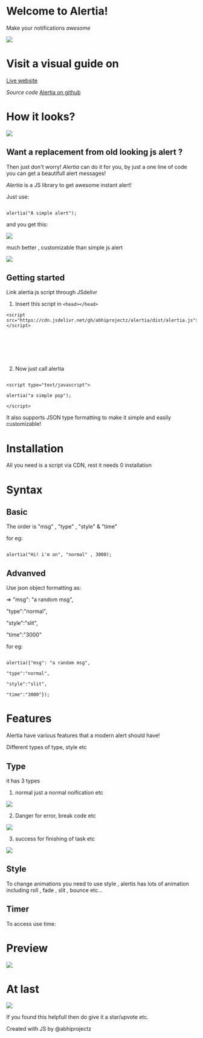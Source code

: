 
# Welcome to Alertia!

Make your notifications *awesome*

![](https://raw.githubusercontent.com/abhiprojectz/CSS-Generator/master/assets/unnamed%20(2).gif)

# Visit a visual guide on

[Live website](https://abhiprojectz.github.io/alertia/)

*Source code* [Alertia on github](https://github.com/abhiprojectz/alertia)

# How it looks?

![](https://raw.githubusercontent.com/abhiprojectz/alertia/master/assests/Screenshot_2020-05-21_193231-1.jpg)

## Want  a replacement from old looking js alert ?

Then just don't worry! *Alertia* can do it for you, by just a one line of code you can get a beautifull alert messages!

*Alertia* is a JS library to get awesome instant alert!

Just use: 

```

alertia("A simple alert");

```

and you get this: 

![](https://raw.githubusercontent.com/abhiprojectz/alertia/master/assests/Screenshot_2020-05-21_193259-1.jpg)


much better , customizable than simple js alert

![](https://github.com/abhiprojectz/alertia/blob/master/assests/Screenshot_2020-05-22_150130-1.jpg?raw=true)


## Getting started

Link alertia js script through JSdelivr 

1. Insert this script in ``` <head></head> ```

```
<script src="https://cdn.jsdelivr.net/gh/abhiprojectz/alertia/dist/alertia.js"></script>

         

         

        
```

2. Now just call alertia 

```

<script type="text/javascript"> 

alertia("a simple pop");

</script>

```

It also supports JSON type formatting to make it simple and easily customizable!

# Installation

All you need is a script via CDN, rest it needs 0 installation

# Syntax 

## Basic 

The order is "msg" , "type" , "style" & "time"

for eg: 

```

alertia("Hi! i'm on", "normal" , 3000);

```

## Advanved 

Use json object formatting as:

=> "msg": "a random msg",

"type":"normal",

"style":"slit",

"time":"3000"

for eg:

```

alertia({"msg": "a random msg",

"type":"normal",

"style":"slit",

"time":"3000"});

```

# Features

Alertia have various features that a modern alert should have!

Different types of type, style etc

## Type

it has 3 types 

1. normal just a normal noification etc

![](https://raw.githubusercontent.com/abhiprojectz/alertia/master/assests/Screenshot_2020-05-21_193259-1.jpg)

2. Danger  for error, break code etc

![](https://raw.githubusercontent.com/abhiprojectz/alertia/master/assests/Screenshot_2020-05-21_193247-1.jpg)

3. success for finishing of task etc

![](https://raw.githubusercontent.com/abhiprojectz/alertia/master/assests/Screenshot_2020-05-21_193231-1.jpg)

## Style

To change animations you need to use style , alertis has lots of animation including roll , fade , slit , bounce etc...

## Timer 

To access use time: <your choice>

# Preview

![](https://raw.githubusercontent.com/abhiprojectz/alertia/master/assests/Screenshot_2020-05-21_193259-1.jpg)

# At last

![](https://raw.githubusercontent.com/abhiprojectz/CSS-Generator/master/assets/unnamed%20(3).gif)

If you found this helpfull then do give it a star/upvote etc.

Created with JS by @abhiprojectz
